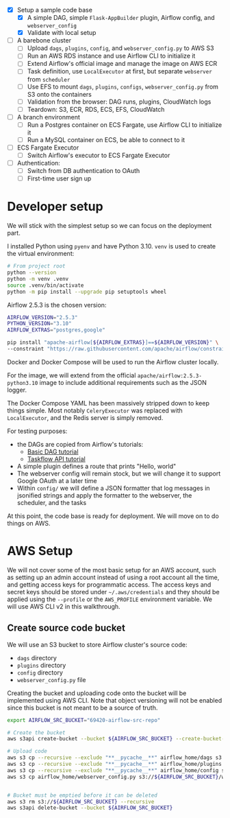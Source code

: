 - [x] Setup a sample code base
    - [x] A simple DAG, simple `Flask-AppBuilder` plugin, Airflow config, and `webserver_config`
    - [x] Validate with local setup

- [ ] A barebone cluster
    - [ ] Upload `dags`, `plugins`, `config`, and `webserver_config.py` to AWS S3
    - [ ] Run an AWS RDS instance and use Airflow CLI to initialize it
    - [ ] Extend Airflow's official image and manage the image on AWS ECR
    - [ ] Task definition, use `LocalExecutor` at first, but separate `webserver` from `scheduler`
    - [ ] Use EFS to mount `dags`, `plugins`, `configs`, `webserver_config.py` from S3 onto the containers
    - [ ] Validation from the browser: DAG runs, plugins, CloudWatch logs
    - [ ] Teardown: S3, ECR, RDS, ECS, EFS, CloudWatch

- [ ] A branch environment
    - [ ] Run a Postgres container on ECS Fargate, use Airflow CLI to initialize it
    - [ ] Run a MySQL container on ECS, be able to connect to it

- [ ] ECS Fargate Executor
    - [ ] Switch Airflow's executor to ECS Fargate Executor

- [ ] Authentication:
    - [ ] Switch from DB authentication to OAuth
    - [ ] First-time user sign up

# Developer setup
We will stick with the simplest setup so we can focus on the deployment part.

I installed Python using `pyenv` and have Python 3.10. `venv` is used to create the virtual environment:

```bash
# From project root
python --version
python -m venv .venv
source .venv/bin/activate
python -m pip install --upgrade pip setuptools wheel
```

Airflow 2.5.3 is the chosen version:

```bash
AIRFLOW_VERSION="2.5.3"
PYTHON_VERSION="3.10"
AIRFLOW_EXTRAS="postgres,google"

pip install "apache-airflow[${AIRFLOW_EXTRAS}]==${AIRFLOW_VERSION}" \
--constraint "https://raw.githubusercontent.com/apache/airflow/constraints-${AIRFLOW_VERSION}/constraints-${PYTHON_VERSION}.txt"
```

Docker and Docker Compose will be used to run the Airflow cluster locally.

For the image, we will extend from the official `apache/airflow:2.5.3-python3.10` image to include additional requirements such as the JSON logger.

The Docker Compose YAML has been massively stripped down to keep things simple. Most notably `CeleryExecutor` was replaced with `LocalExecutor`, and the Redis server is simply removed.

For testing purposes:
- the DAGs are copied from Airflow's tutorials:
    - [Basic DAG tutorial](https://airflow.apache.org/docs/apache-airflow/2.5.3/tutorial/fundamentals.html)
    - [Taskflow API tutorial](https://airflow.apache.org/docs/apache-airflow/2.5.3/tutorial/taskflow.html)
- A simple plugin defines a route that prints "Hello, world"
- The webserver config will remain stock, but we will change it to support Google OAuth at a later time
- Within `config/` we will define a JSON formatter that log messages in jsonified strings and apply the formatter to the webserver, the scheduler, and the tasks

At this point, the code base is ready for deployment. We will move on to do things on AWS.

# AWS Setup
We will not cover some of the most basic setup for an AWS account, such as setting up an admin account instead of using a root account all the time, and getting access keys for programmatic access. The access keys and secret keys should be stored under `~/.aws/credentials` and they should be applied using the `--profile` or the `AWS_PROFILE` environment variable. We will use AWS CLI v2 in this walkthrough.

## Create source code bucket
We will use an S3 bucket to store Airflow cluster's source code:

- `dags` directory
- `plugins` directory
- `config` directory
- `webserver_config.py` file

Creating the bucket and uploading code onto the bucket will be implemented using AWS CLI. Note that object versioning will not be enabled since this bucket is not meant to be a source of truth.

```bash
export AIRFLOW_SRC_BUCKET="69420-airflow-src-repo"

# Create the bucket
aws s3api create-bucket --bucket ${AIRFLOW_SRC_BUCKET} --create-bucket-configuration "LocationConstraint=us-west-2"

# Upload code
aws s3 cp --recursive --exclude "**__pycache__**" airflow_home/dags s3://${AIRFLOW_SRC_BUCKET}/dags
aws s3 cp --recursive --exclude "**__pycache__**" airflow_home/plugins s3://${AIRFLOW_SRC_BUCKET}/plugins
aws s3 cp --recursive --exclude "**__pycache__**" airflow_home/config s3://${AIRFLOW_SRC_BUCKET}/config
aws s3 cp airflow_home/webserver_config.py s3://${AIRFLOW_SRC_BUCKET}/webserver_config.py


# Bucket must be emptied before it can be deleted
aws s3 rm s3://${AIRFLOW_SRC_BUCKET} --recursive
aws s3api delete-bucket --bucket ${AIRFLOW_SRC_BUCKET}
```
